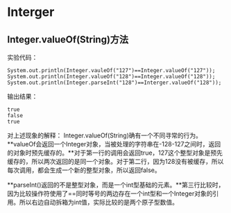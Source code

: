 # Interger #
## Integer.valueOf(String)方法 ##
实验代码：

    System.out.println(Integer.vauleOf("127")==Integer.valueOf("127"));
	System.out.println(Integer.valueOf("128")==Integer.valueOf("128"));
	System.out.println(Integer.parseInt("128")==Interger.valueOf("128"));
输出结果：

    true
	false
	true
对上述现象的解释：
Integer.valueOf(String)确有一个不同寻常的行为。**valueOf会返回一个Integer对象，当被处理的字符串在-128-127之间时，返回的对象时预先缓存的。**对于第一行的调用会返回true，127这个整型对象是预先缓存的，所以两次返回的是同一个对象。对于第二行，因为128没有被缓存，所以每次调用，都会生成一个新的整型对象，所以返回false。

**parseInt()返回的不是整型对象，而是一个int型基础的元素。**第三行比较时，因为比较操作符使用了==同时等号的两边存在一个int型和一个Integer对象的引用。所以右边自动拆箱为int值，实际比较的是两个原子型数值。